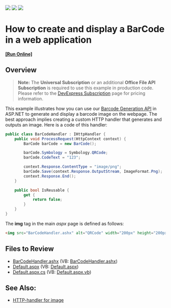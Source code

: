 <!-- default badges list -->
![](https://img.shields.io/endpoint?url=https://codecentral.devexpress.com/api/v1/VersionRange/128612586/13.1.4%2B)
[![](https://img.shields.io/badge/Open_in_DevExpress_Support_Center-FF7200?style=flat-square&logo=DevExpress&logoColor=white)](https://supportcenter.devexpress.com/ticket/details/E4716)
[![](https://img.shields.io/badge/📖_How_to_use_DevExpress_Examples-e9f6fc?style=flat-square)](https://docs.devexpress.com/GeneralInformation/403183)
<!-- default badges end -->

# How to create and display a BarCode in a web application
<!-- run online -->
**[[Run Online]](https://codecentral.devexpress.com/e4716/)**
<!-- run online end -->

## Overview

> **Note:**
>The **Universal Subscription** or an additional **Office File API Subscription** is required to use this example in production code. Please refer to the <a href="https://www.devexpress.com/Buy/NET/">DevExpress Subscription</a> page for pricing information.

This example illustrates how you can use our [Barcode Generation API](https://docs.devexpress.com/OfficeFileAPI/15094/Barcode-Generation-API) in ASP.NET to generate and display a barcode image on the webpage. The best approach implies creating a custom HTTP handler that generates and outputs an image. Here is a code of this handler:

```cs
public class BarCodeHandler : IHttpHandler {
    public void ProcessRequest(HttpContext context) {
        BarCode barCode = new BarCode();

        barCode.Symbology = Symbology.QRCode;
        barCode.CodeText = "123";

        context.Response.ContentType = "image/png";
        barCode.Save(context.Response.OutputStream, ImageFormat.Png);
        context.Response.End();
    }

    public bool IsReusable {
        get {
            return false;
        }
    }
}
```

The **img** tag in the main _aspx_ page is defined as follows:

```aspx
<img src="BarCodeHandler.ashx" alt="QRCode" width="200px" height="200px" />
```
## Files to Review

* [BarCodeHandler.ashx](./CS/WebSite/BarCodeHandler.ashx) (VB: [BarCodeHandler.ashx](./VB/WebSite/BarCodeHandler.ashx))
* [Default.aspx](./CS/WebSite/Default.aspx) (VB: [Default.aspx](./VB/WebSite/Default.aspx))
* [Default.aspx.cs](./CS/WebSite/Default.aspx.cs) (VB: [Default.aspx.vb](./VB/WebSite/Default.aspx.vb))

## See Also:
* [HTTP-handler for image](http://www.codeproject.com/Tips/577385/HTTP-handler-for-image)
